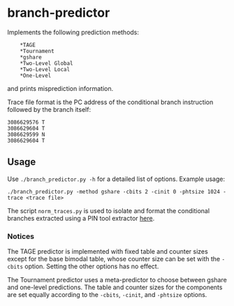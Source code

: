 # branch-predictor

Implements the following prediction methods:

        *TAGE
        *Tournament
        *gshare
        *Two-Level Global
        *Two-Level Local
        *One-Level 

and prints misprediction information.

Trace file format is the PC address of the conditional branch instruction followed by the branch itself:

```
3086629576 T
3086629604 T
3086629599 N
3086629604 T
```

## Usage

Use `./branch_predictor.py -h` for a detailed list of options. Example usage:

`./branch_predictor.py -method gshare -cbits 2 -cinit 0 -phtsize 1024 -trace <trace file>`

The script `norm_traces.py` is used to isolate and format the conditional branches extracted using a PIN tool extractor [here](https://github.com/mbaharan/branchExtractor).

### Notices

The TAGE predictor is implemented with fixed table and counter sizes except for the base bimodal table, whose counter size can be set with the `-cbits` option. Setting the other options has no effect.

The Tournament predictor uses a meta-predictor to choose between gshare and one-level predictions. The table and counter sizes for the components are set equally according to the `-cbits`, `-cinit`, and `-phtsize` options.

